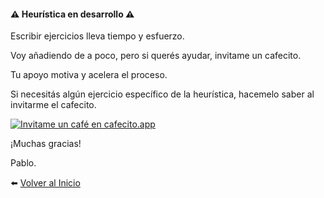 #### ⚠️ Heurística en desarrollo ⚠️

Escribir ejercicios lleva tiempo y esfuerzo.

Voy añadiendo de a poco, pero si querés ayudar, invitame un cafecito.

Tu apoyo motiva y acelera el proceso.

Si necesitás algún ejercicio específico de la heurística, hacemelo saber al invitarme el cafecito.

[![Invitame un café en cafecito.app](https://cdn.cafecito.app/imgs/buttons/button_6.svg)](https://cafecito.app/pabloschneider)

¡Muchas gracias!

Pablo.

⬅️ <a href="/#/">Volver al Inicio</a>
